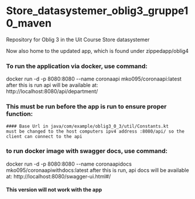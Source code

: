 # Store_datasystemer_oblig3_gruppe10_maven
Repository for Oblig 3 in the Uit Course Store datasystemer

Now also home to the updated app, which is found under zippedapp/oblig4

### To run the application via docker, use command:
docker run -d -p 8080:8080 --name coronaapi mko095/coronaapi:latest
after this is run api will be available at: http://localhost:8080/api/department/

### This must be run before the app is run to ensure proper function:
    #### Base Url in java/com/example/oblig3_0_3/util/Constants.kt
    must be changed to the host computers ipv4 address :8080/api/ so the client can connect to the api



### to run docker image with swagger docs, use command: 
docker run -d -p 8080:8080 --name coronaapidocs mko095/coronaapiwithdocs:latest
after this is run, api docs will be available at:
http://localhost:8080/swagger-ui.html#/
#### This version will not work with the app
